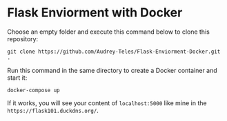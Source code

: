 # Flask Enviorment with Docker 

Choose an empty folder and execute this command below to clone this repository:
```
git clone https://github.com/Audrey-Teles/Flask-Enviorment-Docker.git .
```

Run this command in the same directory to create a Docker container and start it:
``` 
docker-compose up
```

If it works, you will see your content of ```localhost:5000``` like mine in the ```https://flask101.duckdns.org/```. 
